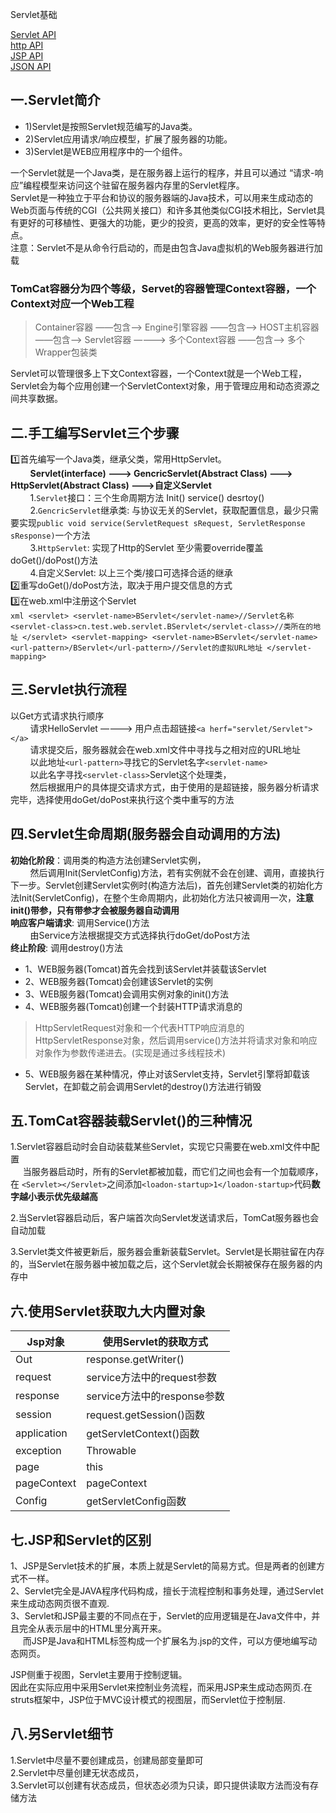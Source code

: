 ﻿Servlet基础

[Servlet API]( https://javaee.github.io/javaee-spec/javadocs/javax/servlet/package-summary.html)  
[http API]( https://javaee.github.io/javaee-spec/javadocs/javax/servlet/http/package-summary.html)  
[JSP API]( https://javaee.github.io/javaee-spec/javadocs/javax/servlet/jsp/package-summary.html)  
[JSON API]( https://javaee.github.io/javaee-spec/javadocs/javax/json/package-summary.html )   

## 一.Servlet简介  

* 1)Servlet是按照Servlet规范编写的Java类。
* 2)Servlet应用请求/响应模型，扩展了服务器的功能。
* 3)Servlet是WEB应用程序中的一个组件。

一个Servlet就是一个Java类，是在服务器上运行的程序，并且可以通过 “请求-响应”编程模型来访问这个驻留在服务器内存里的Servlet程序。  
Servlet是一种独立于平台和协议的服务器端的Java技术，可以用来生成动态的Web页面与传统的CGI（公共网关接口）和许多其他类似CGI技术相比，Servlet具有更好的可移植性、更强大的功能，更少的投资，更高的效率，更好的安全性等特点。  
注意：Servlet不是从命令行启动的，而是由包含Java虚拟机的Web服务器进行加载  


### TomCat容器分为四个等级，Servet的容器管理Context容器，一个Context对应一个Web工程  

> Container容器 ——包含——> Engine引擎容器 ——包含——> HOST主机容器 ——包含——> Servlet容器
>————> 多个Context容器 ——包含——> 多个Wrapper包装类

Servlet可以管理很多上下文Context容器，一个Context就是一个Web工程，Servlet会为每个应用创建一个ServletContext对象，用于管理应用和动态资源之间共享数据。

## 二.手工编写Servlet三个步骤
    
1️⃣首先编写一个Java类，继承父类，常用HttpServlet。  
&nbsp;&nbsp;&nbsp;&nbsp;&nbsp;&nbsp;&nbsp;&nbsp;**Servlet(interface) ---> GencricServlet(Abstract Class) ---> HttpServlet(Abstract Class) --->自定义Servlet**  
&nbsp;&nbsp;&nbsp;&nbsp;&nbsp;&nbsp;&nbsp;&nbsp;1.`Servlet`接口：三个生命周期方法 Init() service() desrtoy()  
&nbsp;&nbsp;&nbsp;&nbsp;&nbsp;&nbsp;&nbsp;&nbsp;2.`GencricServlet`继承类: 与协议无关的Servlet，获取配置信息，最少只需要实现`public void service(ServletRequest sRequest, ServletResponse sResponse)`一个方法  
&nbsp;&nbsp;&nbsp;&nbsp;&nbsp;&nbsp;&nbsp;&nbsp;3.`HttpServlet`: 实现了Http的Servlet 至少需要override覆盖doGet()/doPost()方法  
&nbsp;&nbsp;&nbsp;&nbsp;&nbsp;&nbsp;&nbsp;&nbsp;4.自定义Servlet: 以上三个类/接口可选择合适的继承  
2️⃣重写doGet()/doPost方法，取决于用户提交信息的方式  
3️⃣在web.xml中注册这个Servlet  
        ```xml
        <servlet>
            <servlet-name>BServlet</servlet-name>//Servlet名称
            <servlet-class>cn.test.web.servlet.BServlet</servlet-class>//类所在的地址
        </servlet>
        <servlet-mapping>
            <servlet-name>BServlet</servlet-name>
            <url-pattern>/BServlet</url-pattern>//Servlet的虚拟URL地址
        </servlet-mapping>
    ```

## 三.Servlet执行流程  
以Get方式请求执行顺序  
&nbsp;&nbsp;&nbsp;&nbsp;&nbsp;&nbsp;&nbsp;&nbsp;请求HelloServlet ————> 用户点击超链接`<a herf="servlet/Servlet"></a>`  
&nbsp;&nbsp;&nbsp;&nbsp;&nbsp;&nbsp;&nbsp;&nbsp;请求提交后，服务器就会在web.xml文件中寻找与之相对应的URL地址  
&nbsp;&nbsp;&nbsp;&nbsp;&nbsp;&nbsp;&nbsp;&nbsp;以此地址`<url-pattern>`寻找它的Servlet名字`<servlet-name>`   
&nbsp;&nbsp;&nbsp;&nbsp;&nbsp;&nbsp;&nbsp;&nbsp;以此名字寻找`<servlet-class>`Servlet这个处理类，  
&nbsp;&nbsp;&nbsp;&nbsp;&nbsp;&nbsp;&nbsp;&nbsp;然后根据用户的具体提交请求方式，由于使用的是超链接，服务器分析请求完毕，选择使用doGet/doPost来执行这个类中重写的方法  


## 四.Servlet生命周期(服务器会自动调用的方法)
**初始化阶段**：调用类的构造方法创建Servlet实例，  
&nbsp;&nbsp;&nbsp;&nbsp;&nbsp;&nbsp;&nbsp;&nbsp;然后调用Init(ServletConfig)方法，若有实例就不会在创建、调用，直接执行下一步。Servlet创建Servlet实例时(构造方法后)，首先创建Servlet类的初始化方法Init(ServletConfig)，在整个生命周期内，此初始化方法只被调用一次，**注意init()带参，只有带参才会被服务器自动调用**  
**响应客户端请求**: 调用Service()方法  
&nbsp;&nbsp;&nbsp;&nbsp;&nbsp;&nbsp;&nbsp;&nbsp;由Service方法根据提交方式选择执行doGet/doPost方法  
**终止阶段**: 调用destroy()方法  
  
* 1、WEB服务器(Tomcat)首先会找到该Servlet并装载该Servlet  
* 2、WEB服务器(Tomcat)会创建该Servlet的实例  
* 3、WEB服务器(Tomcat)会调用实例对象的init()方法  
* 4、WEB服务器(Tomcat)创建一个封装HTTP请求消息的
> HttpServletRequest对象和一个代表HTTP响应消息的HttpServletResponse对象，然后调用service()方法并将请求对象和响应对象作为参数传递进去。(实现是通过多线程技术)
* 5、WEB服务器在某种情况，停止对该Servlet支持，Servlet引擎将卸载该Servlet，在卸载之前会调用Servlet的destroy()方法进行销毁  

## 五.TomCat容器装载Servlet()的三种情况 
1.Servlet容器启动时会自动装载某些Servlet，实现它只需要在web.xml文件中配置  
&nbsp;&nbsp;&nbsp;&nbsp; 当服务器启动时，所有的Servlet都被加载，而它们之间也会有一个加载顺序，在 `<Servlet></Servlet>`之间添加`<loadon-startup>1</loadon-startup>`代码**数字越小表示优先级越高**

2.当Servlet容器启动后，客户端首次向Servlet发送请求后，TomCat服务器也会自动加载  

3.Servlet类文件被更新后，服务器会重新装载Servlet。Servlet是长期驻留在内存的，当Servlet在服务器中被加载之后，这个Servlet就会长期被保存在服务器的内存中  


## 六.使用Servlet获取九大内置对象  

   | Jsp对象                |      使用Servlet的获取方式 |
   |     ---      |  ---------       |
   | Out                   |       response.getWriter() |
   | request         |         service方法中的request参数 |
   | response        |        service方法中的response参数 |
   |  session        |           request.getSession()函数 |
   |  application    |          getServletContext()函数 |
   | exception      |           Throwable |
   |  page          |       this |
   |  pageContext     |        pageContext |
   |  Config       |         getServletConfig函数 |

## 七.JSP和Servlet的区别
1、JSP是Servlet技术的扩展，本质上就是Servlet的简易方式。但是两者的创建方式不一样。  
2、Servlet完全是JAVA程序代码构成，擅长于流程控制和事务处理，通过Servlet来生成动态网页很不直观.  
3、Servlet和JSP最主要的不同点在于，Servlet的应用逻辑是在Java文件中，并且完全从表示层中的HTML里分离开来。  
&nbsp;&nbsp;&nbsp;&nbsp; 而JSP是Java和HTML标签构成一个扩展名为.jsp的文件，可以方便地编写动态网页。  

JSP侧重于视图，Servlet主要用于控制逻辑。  
因此在实际应用中采用Servlet来控制业务流程，而采用JSP来生成动态网页.在struts框架中，JSP位于MVC设计模式的视图层，而Servlet位于控制层.  

## 八.另Servlet细节

1.Servlet中尽量不要创建成员，创建局部变量即可  
2.Servlet中尽量创建无状态成员，  
3.Servlet可以创建有状态成员，但状态必须为只读，即只提供读取方法而没有存储方法  


